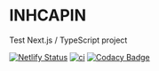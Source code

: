 # INHCAPIN

Test Next.js / TypeScript project

[![Netlify Status](https://api.netlify.com/api/v1/badges/be317e9f-e74d-4c73-a86a-39025a6370f1/deploy-status)](https://app.netlify.com/sites/inchapin/deploys)
[![ci](https://github.com/ivankprod/inchapin/actions/workflows/ci.yml/badge.svg)](https://github.com/ivankprod/inchapin/actions/workflows/ci.yml)
[![Codacy Badge](https://app.codacy.com/project/badge/Grade/870315157d3e46b88175c109fe1c1473)](https://app.codacy.com/gh/ivankprod/inchapin/dashboard?utm_source=gh&utm_medium=referral&utm_content=&utm_campaign=Badge_grade)
